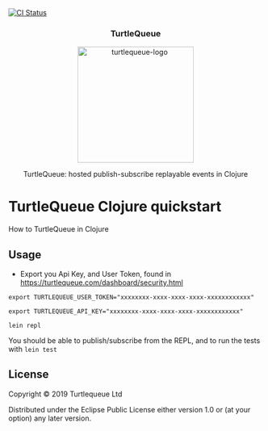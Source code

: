 
<a href="https://circleci.com/gh/turtlequeue/quickstart-clj/tree/master">
<img alt="CI Status" src="https://circleci.com/gh/turtlequeue/quickstart-clj.svg?style=svg">
</a>

<!-- <a href="http://cljdoc.org/d/com.turtlequeue/clj-client"> -->
<!--   <img alt="cljdoc link" src="https://cljdoc.org/badge/com.turtlequeue/clj-client"> -->
<!-- </a> -->

<h3 align="center">TurtleQueue</h3>

<p align="center">
  <img alt="turtlequeue-logo" src="https://turtlequeue.com/logo_black.png" width="230">
</p>

<p align="center">
  TurtleQueue: hosted publish-subscribe replayable events in Clojure
</p>

# TurtleQueue Clojure quickstart

How to TurtleQueue in Clojure

## Usage

* Export you Api Key, and User Token, found in https://turtlequeue.com/dashboard/security.html

`export TURTLEQUEUE_USER_TOKEN="xxxxxxxx-xxxx-xxxx-xxxx-xxxxxxxxxxxx"`

`export TURTLEQUEUE_API_KEY="xxxxxxxx-xxxx-xxxx-xxxx-xxxxxxxxxxxx"`

`lein repl`

You should be able to publish/subscribe from the REPL, and to run the tests with `lein test`

## License

Copyright © 2019 Turtlequeue Ltd

Distributed under the Eclipse Public License either version 1.0 or (at
your option) any later version.
